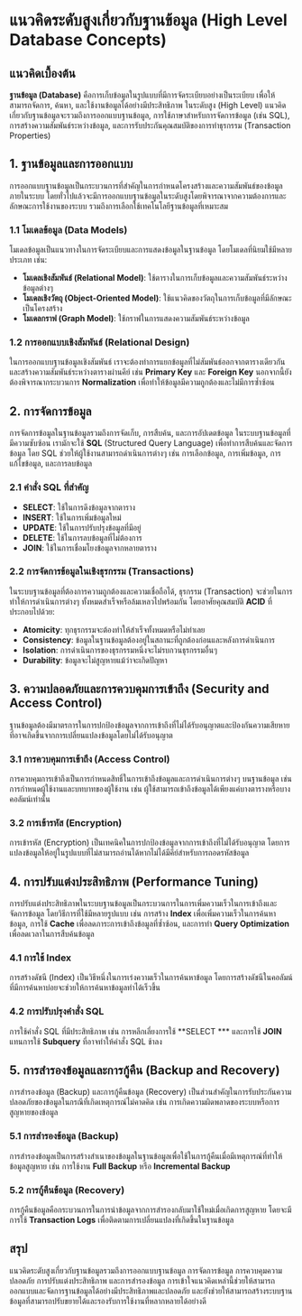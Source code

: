 # แนวคิดระดับสูงเกี่ยวกับฐานข้อมูล (High Level Database Concepts)

## แนวคิดเบื้องต้น

**ฐานข้อมูล (Database)** คือการเก็บข้อมูลในรูปแบบที่มีการจัดระเบียบอย่างเป็นระเบียบ เพื่อให้สามารถจัดการ, ค้นหา, และใช้งานข้อมูลได้อย่างมีประสิทธิภาพ ในระดับสูง (High Level) แนวคิดเกี่ยวกับฐานข้อมูลจะรวมถึงการออกแบบฐานข้อมูล, การใช้ภาษาสำหรับการจัดการข้อมูล (เช่น SQL), การสร้างความสัมพันธ์ระหว่างข้อมูล, และการรับประกันคุณสมบัติของการทำธุรกรรม (Transaction Properties)

## 1. ฐานข้อมูลและการออกแบบ

การออกแบบฐานข้อมูลเป็นกระบวนการที่สำคัญในการกำหนดโครงสร้างและความสัมพันธ์ของข้อมูลภายในระบบ โดยทั่วไปแล้วจะมีการออกแบบฐานข้อมูลในระดับสูงโดยพิจารณาจากความต้องการและลักษณะการใช้งานของระบบ รวมถึงการเลือกใช้เทคโนโลยีฐานข้อมูลที่เหมาะสม

### 1.1 **โมเดลข้อมูล (Data Models)**

โมเดลข้อมูลเป็นแนวทางในการจัดระเบียบและการแสดงข้อมูลในฐานข้อมูล โดยโมเดลที่นิยมใช้มีหลายประเภท เช่น:
- **โมเดลเชิงสัมพันธ์ (Relational Model)**: ใช้ตารางในการเก็บข้อมูลและความสัมพันธ์ระหว่างข้อมูลต่างๆ
- **โมเดลเชิงวัตถุ (Object-Oriented Model)**: ใช้แนวคิดของวัตถุในการเก็บข้อมูลที่มีลักษณะเป็นโครงสร้าง
- **โมเดลกราฟ (Graph Model)**: ใช้กราฟในการแสดงความสัมพันธ์ระหว่างข้อมูล

### 1.2 **การออกแบบเชิงสัมพันธ์ (Relational Design)**

ในการออกแบบฐานข้อมูลเชิงสัมพันธ์ เราจะต้องทำการแยกข้อมูลที่ไม่สัมพันธ์ออกจากตารางเดียวกันและสร้างความสัมพันธ์ระหว่างตารางผ่านคีย์ เช่น **Primary Key** และ **Foreign Key** นอกจากนี้ยังต้องพิจารณากระบวนการ **Normalization** เพื่อทำให้ข้อมูลมีความถูกต้องและไม่มีการซ้ำซ้อน

## 2. การจัดการข้อมูล

การจัดการข้อมูลในฐานข้อมูลรวมถึงการจัดเก็บ, การสืบค้น, และการอัปเดตข้อมูล ในระบบฐานข้อมูลที่มีความซับซ้อน เรามักจะใช้ **SQL** (Structured Query Language) เพื่อทำการสืบค้นและจัดการข้อมูล โดย SQL ช่วยให้ผู้ใช้งานสามารถดำเนินการต่างๆ เช่น การเลือกข้อมูล, การเพิ่มข้อมูล, การแก้ไขข้อมูล, และการลบข้อมูล

### 2.1 **คำสั่ง SQL ที่สำคัญ**

- **SELECT**: ใช้ในการดึงข้อมูลจากตาราง
- **INSERT**: ใช้ในการเพิ่มข้อมูลใหม่
- **UPDATE**: ใช้ในการปรับปรุงข้อมูลที่มีอยู่
- **DELETE**: ใช้ในการลบข้อมูลที่ไม่ต้องการ
- **JOIN**: ใช้ในการเชื่อมโยงข้อมูลจากหลายตาราง

### 2.2 **การจัดการข้อมูลในเชิงธุรกรรม (Transactions)**

ในระบบฐานข้อมูลที่ต้องการความถูกต้องและความเชื่อถือได้, ธุรกรรม (Transaction) จะช่วยในการทำให้การดำเนินการต่างๆ ทั้งหมดสำเร็จหรือล้มเหลวไปพร้อมกัน โดยอาศัยคุณสมบัติ **ACID** ที่ประกอบไปด้วย:
- **Atomicity**: ทุกธุรกรรมจะต้องทำให้สำเร็จทั้งหมดหรือไม่ทำเลย
- **Consistency**: ข้อมูลในฐานข้อมูลต้องอยู่ในสถานะที่ถูกต้องก่อนและหลังการดำเนินการ
- **Isolation**: การดำเนินการของธุรกรรมหนึ่งจะไม่รบกวนธุรกรรมอื่นๆ
- **Durability**: ข้อมูลจะไม่สูญหายแม้ว่าจะเกิดปัญหา

## 3. ความปลอดภัยและการควบคุมการเข้าถึง (Security and Access Control)

ฐานข้อมูลต้องมีมาตรการในการปกป้องข้อมูลจากการเข้าถึงที่ไม่ได้รับอนุญาตและป้องกันความเสียหายที่อาจเกิดขึ้นจากการเปลี่ยนแปลงข้อมูลโดยไม่ได้รับอนุญาต

### 3.1 **การควบคุมการเข้าถึง (Access Control)**

การควบคุมการเข้าถึงเป็นการกำหนดสิทธิ์ในการเข้าถึงข้อมูลและการดำเนินการต่างๆ บนฐานข้อมูล เช่น การกำหนดผู้ใช้งานและบทบาทของผู้ใช้งาน เช่น ผู้ใช้สามารถเข้าถึงข้อมูลได้เพียงแค่บางตารางหรือบางคอลัมน์เท่านั้น

### 3.2 **การเข้ารหัส (Encryption)**

การเข้ารหัส (Encryption) เป็นเทคนิคในการปกป้องข้อมูลจากการเข้าถึงที่ไม่ได้รับอนุญาต โดยการแปลงข้อมูลให้อยู่ในรูปแบบที่ไม่สามารถอ่านได้หากไม่ได้มีคีย์สำหรับการถอดรหัสข้อมูล

## 4. การปรับแต่งประสิทธิภาพ (Performance Tuning)

การปรับแต่งประสิทธิภาพในระบบฐานข้อมูลเป็นกระบวนการในการเพิ่มความเร็วในการเข้าถึงและจัดการข้อมูล โดยวิธีการที่ใช้มีหลายรูปแบบ เช่น การสร้าง **Index** เพื่อเพิ่มความเร็วในการค้นหาข้อมูล, การใช้ **Cache** เพื่อลดภาระการเข้าถึงข้อมูลที่ซ้ำซ้อน, และการทำ **Query Optimization** เพื่อลดเวลาในการสืบค้นข้อมูล

### 4.1 **การใช้ Index**

การสร้างดัชนี (Index) เป็นวิธีหนึ่งในการเร่งความเร็วในการค้นหาข้อมูล โดยการสร้างดัชนีในคอลัมน์ที่มีการค้นหาบ่อยจะช่วยให้การค้นหาข้อมูลทำได้เร็วขึ้น

### 4.2 **การปรับปรุงคำสั่ง SQL**

การใช้คำสั่ง SQL ที่มีประสิทธิภาพ เช่น การหลีกเลี่ยงการใช้ **SELECT *** และการใช้ **JOIN** แทนการใช้ **Subquery** ที่อาจทำให้คำสั่ง SQL ช้าลง

## 5. การสำรองข้อมูลและการกู้คืน (Backup and Recovery)

การสำรองข้อมูล (Backup) และการกู้คืนข้อมูล (Recovery) เป็นส่วนสำคัญในการรับประกันความปลอดภัยของข้อมูลในกรณีที่เกิดเหตุการณ์ไม่คาดคิด เช่น การเกิดความผิดพลาดของระบบหรือการสูญหายของข้อมูล

### 5.1 **การสำรองข้อมูล (Backup)**

การสำรองข้อมูลเป็นการสร้างสำเนาของข้อมูลในฐานข้อมูลเพื่อใช้ในการกู้คืนเมื่อมีเหตุการณ์ที่ทำให้ข้อมูลสูญหาย เช่น การใช้งาน **Full Backup** หรือ **Incremental Backup**

### 5.2 **การกู้คืนข้อมูล (Recovery)**

การกู้คืนข้อมูลคือกระบวนการในการนำข้อมูลจากการสำรองกลับมาใช้ใหม่เมื่อเกิดการสูญหาย โดยจะมีการใช้ **Transaction Logs** เพื่อติดตามการเปลี่ยนแปลงที่เกิดขึ้นในฐานข้อมูล

## สรุป

แนวคิดระดับสูงเกี่ยวกับฐานข้อมูลรวมถึงการออกแบบฐานข้อมูล การจัดการข้อมูล การควบคุมความปลอดภัย การปรับแต่งประสิทธิภาพ และการสำรองข้อมูล การเข้าใจแนวคิดเหล่านี้ช่วยให้สามารถออกแบบและจัดการฐานข้อมูลได้อย่างมีประสิทธิภาพและปลอดภัย และยังช่วยให้สามารถสร้างระบบฐานข้อมูลที่สามารถปรับขยายได้และรองรับการใช้งานที่หลากหลายได้อย่างดี

